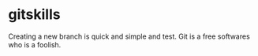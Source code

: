 # gitskills
Creating a new branch is quick and simple and test.
Git is a free softwares who is a foolish.
